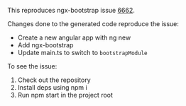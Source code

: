 This reproduces ngx-bootstrap issue [6662](https://github.com/valor-software/ngx-bootstrap/issues/6662).

Changes done to the generated code reproduce the issue:
- Create a new angular app with ng new
- Add ngx-bootstrap
- Update main.ts to switch to `bootstrapModule`

To see the issue:
1. Check out the repository
2. Install deps using npm i
3. Run npm start in the project root